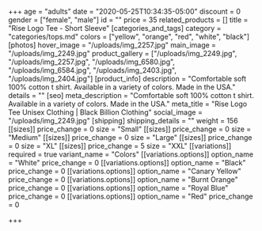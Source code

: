 +++
age = "adults"
date = "2020-05-25T10:34:35-05:00"
discount = 0
gender = ["female", "male"]
id = ""
price = 35
related_products = []
title = "Rise Logo Tee - Short Sleeve"
[categories_and_tags]
category = "categories/tops.md"
colors = ["yellow", "orange", "red", "white", "black"]
[photos]
hover_image = "/uploads/img_2257.jpg"
main_image = "/uploads/img_2249.jpg"
product_gallery = ["/uploads/img_2249.jpg", "/uploads/img_2257.jpg", "/uploads/img_6580.jpg", "/uploads/img_6584.jpg", "/uploads/img_2403.jpg", "/uploads/img_2404.jpg"]
[product_info]
description = "Comfortable soft 100% cotton t shirt. Available in a variety of colors. Made in the USA."
details = ""
[seo]
meta_description = "Comfortable soft 100% cotton t shirt. Available in a variety of colors. Made in the USA."
meta_title = "Rise Logo Tee Unisex Clothing | Black Billion Clothing"
social_image = "/uploads/img_2249.jpg"
[shipping]
shipping_details = ""
weight = 156
[[sizes]]
price_change = 0
size = "Small"
[[sizes]]
price_change = 0
size = "Medium"
[[sizes]]
price_change = 0
size = "Large"
[[sizes]]
price_change = 0
size = "XL"
[[sizes]]
price_change = 5
size = "XXL"
[[variations]]
required = true
variant_name = "Colors"
[[variations.options]]
option_name = "White"
price_change = 0
[[variations.options]]
option_name = "Black"
price_change = 0
[[variations.options]]
option_name = "Canary Yellow"
price_change = 0
[[variations.options]]
option_name = "Burnt Orange"
price_change = 0
[[variations.options]]
option_name = "Royal Blue"
price_change = 0
[[variations.options]]
option_name = "Red"
price_change = 0

+++
